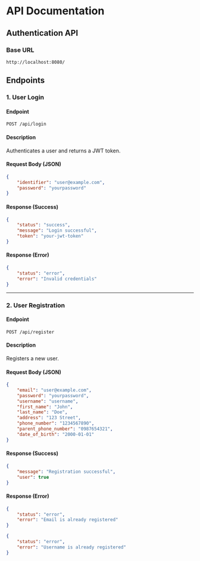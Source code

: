 # API Documentation

## Authentication API

### Base URL
```
http://localhost:8080/
```

## Endpoints

### 1. User Login
#### Endpoint
```
POST /api/login
```
#### Description
Authenticates a user and returns a JWT token.

#### Request Body (JSON)
```json
{
    "identifier": "user@example.com",
    "password": "yourpassword"
}
```
#### Response (Success)
```json
{
    "status": "success",
    "message": "Login successful",
    "token": "your-jwt-token"
}
```
#### Response (Error)
```json
{
    "status": "error",
    "error": "Invalid credentials"
}
```

---

### 2. User Registration
#### Endpoint
```
POST /api/register
```
#### Description
Registers a new user.

#### Request Body (JSON)
```json
{
    "email": "user@example.com",
    "password": "yourpassword",
    "username": "username",
    "first_name": "John",
    "last_name": "Doe",
    "address": "123 Street",
    "phone_number": "1234567890",
    "parent_phone_number": "0987654321",
    "date_of_birth": "2000-01-01"
}
```
#### Response (Success)
```json
{
    "message": "Registration successful",
    "user": true
}
```
#### Response (Error)
```json
{
    "status": "error",
    "error": "Email is already registered"
}
```
```json
{
    "status": "error",
    "error": "Username is already registered"
}
```
